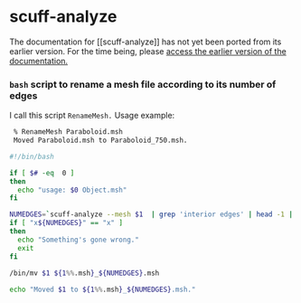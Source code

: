 # scuff-analyze

The documentation for [[scuff-analyze]] has not yet been
ported from its earlier version. For the time being, please
[access the earlier version of the documentation.][EarlierVersion]

<a name="RenameMesh"></a>
### `bash` script to rename a mesh file according to its number of edges

I call this script `RenameMesh.` Usage example:

````bash
 % RenameMesh Paraboloid.msh
 Moved Paraboloid.msh to Paraboloid_750.msh.
````

````bash
#!/bin/bash

if [ $# -eq  0 ]
then
  echo "usage: $0 Object.msh"
fi

NUMEDGES=`scuff-analyze --mesh $1  | grep 'interior edges' | head -1 | cut -f2 -d' '`
if [ "x${NUMEDGES}" == "x" ]
then 
  echo "Something's gone wrong."
  exit
fi
  
/bin/mv $1 ${1%%.msh}_${NUMEDGES}.msh

echo "Moved $1 to ${1%%.msh}_${NUMEDGES}.msh."
````

[EarlierVersion]: http://homerreid.com/scuff-em/scuff-analyze
